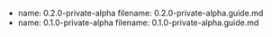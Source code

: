 - name: 0.2.0-private-alpha
  filename: 0.2.0-private-alpha.guide.md
- name: 0.1.0-private-alpha
  filename: 0.1.0-private-alpha.guide.md
